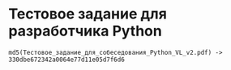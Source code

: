 # Тестовое задание для разработчика Python
```
md5(Тестовое_задание_для_собеседования_Python_VL_v2.pdf) -> 330dbe672342a0064e77d11e05d7f6d6
```
